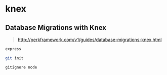 # knex

## Database Migrations with Knex

> http://perkframework.com/v1/guides/database-migrations-knex.html

```bash
express

git init

gitignore node

```